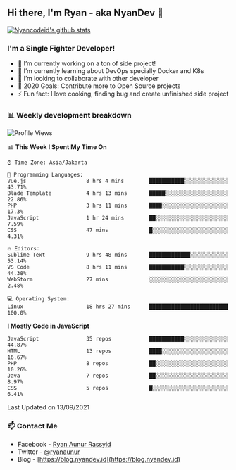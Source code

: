 ## Hi there, I'm Ryan - aka NyanDev 👋

[![Nyancodeid's github stats](https://github-readme-stats.vercel.app/api?username=nyancodeid)](https://github.com/nyancodeid/nyancodeid)

### I'm a Single Fighter Developer!
- 🔭 I’m currently working on a ton of side project!
- 🌱 I’m currently learning about DevOps specially Docker and K8s
- 👯 I’m looking to collaborate with other developer
- 🥅 2020 Goals: Contribute more to Open Source projects
- ⚡ Fun fact: I love cooking, finding bug and create unfinished side project 

### 📊 Weekly development breakdown

<!--START_SECTION:waka-->
![Profile Views](http://img.shields.io/badge/Profile%20Views-12-blue)

📊 **This Week I Spent My Time On** 

```text
⌚︎ Time Zone: Asia/Jakarta

💬 Programming Languages: 
Vue.js                   8 hrs 4 mins        ███████████░░░░░░░░░░░░░░   43.71% 
Blade Template           4 hrs 13 mins       █████░░░░░░░░░░░░░░░░░░░░   22.86% 
PHP                      3 hrs 11 mins       ████░░░░░░░░░░░░░░░░░░░░░   17.3% 
JavaScript               1 hr 24 mins        ██░░░░░░░░░░░░░░░░░░░░░░░   7.59% 
CSS                      47 mins             █░░░░░░░░░░░░░░░░░░░░░░░░   4.31%

🔥 Editors: 
Sublime Text             9 hrs 48 mins       █████████████░░░░░░░░░░░░   53.14% 
VS Code                  8 hrs 11 mins       ███████████░░░░░░░░░░░░░░   44.38% 
WebStorm                 27 mins             ░░░░░░░░░░░░░░░░░░░░░░░░░   2.48%

💻 Operating System: 
Linux                    18 hrs 27 mins      █████████████████████████   100.0%

```

**I Mostly Code in JavaScript** 

```text
JavaScript               35 repos            ███████████░░░░░░░░░░░░░░   44.87% 
HTML                     13 repos            ████░░░░░░░░░░░░░░░░░░░░░   16.67% 
PHP                      8 repos             ██░░░░░░░░░░░░░░░░░░░░░░░   10.26% 
Java                     7 repos             ██░░░░░░░░░░░░░░░░░░░░░░░   8.97% 
CSS                      5 repos             █░░░░░░░░░░░░░░░░░░░░░░░░   6.41%

```



 Last Updated on 13/09/2021
<!--END_SECTION:waka-->

### 📫 Contact Me
- Facebook - [Ryan Aunur Rassyid](https://facebook.com/ryan.hac)
- Twitter - [@ryanaunur](https://twitter.com/ryanaunur)
- Blog - [https://blog.nyandev.id](https://blog.nyandev.id)
